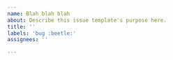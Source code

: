 ```yaml
---
name: Blah blah blah
about: Describe this issue template's purpose here.
title: ''
labels: 'bug :beetle:'
assignees: ''

---
```



